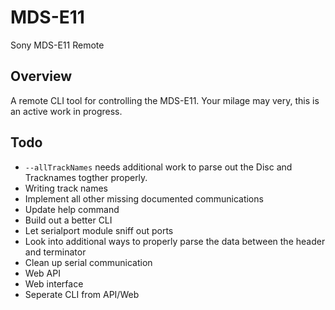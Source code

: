 # MDS-E11
Sony MDS-E11 Remote

## Overview
A remote CLI tool for controlling the MDS-E11.
Your milage may very, this is an active work in progress.

## Todo
- `--allTrackNames` needs additional work to parse out the Disc and Tracknames togther properly.
- Writing track names
- Implement all other missing documented communications
- Update help command
- Build out a better CLI
- Let serialport module sniff out ports
- Look into additional ways to properly parse the data between the header and terminator
- Clean up serial communication
- Web API
- Web interface
- Seperate CLI from API/Web
